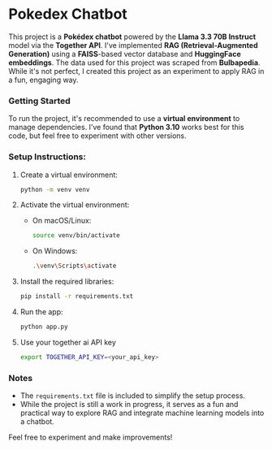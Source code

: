 # Pokedex Chatbot

This project is a **Pokédex chatbot** powered by the **Llama 3.3 70B Instruct** model via the **Together API**. I've implemented **RAG (Retrieval-Augmented Generation)** using a **FAISS**-based vector database and **HuggingFace embeddings**. The data used for this project was scraped from **Bulbapedia**. While it's not perfect, I created this project as an experiment to apply RAG in a fun, engaging way.

### Getting Started

To run the project, it's recommended to use a **virtual environment** to manage dependencies. I’ve found that **Python 3.10** works best for this code, but feel free to experiment with other versions.

### Setup Instructions:

1. Create a virtual environment:
    ```bash
    python -m venv venv
    ```

2. Activate the virtual environment:
    - On macOS/Linux:
      ```bash
      source venv/bin/activate
      ```
    - On Windows:
      ```bash
      .\venv\Scripts\activate
      ```

3. Install the required libraries:
    ```bash
    pip install -r requirements.txt
    ```

4. Run the app:
    ```bash
    python app.py
    ```
5. Use your together ai API key
   ```bash
   export TOGETHER_API_KEY=<your_api_key>
   ```

### Notes

- The `requirements.txt` file is included to simplify the setup process.
- While the project is still a work in progress, it serves as a fun and practical way to explore RAG and integrate machine learning models into a chatbot.

Feel free to experiment and make improvements!
